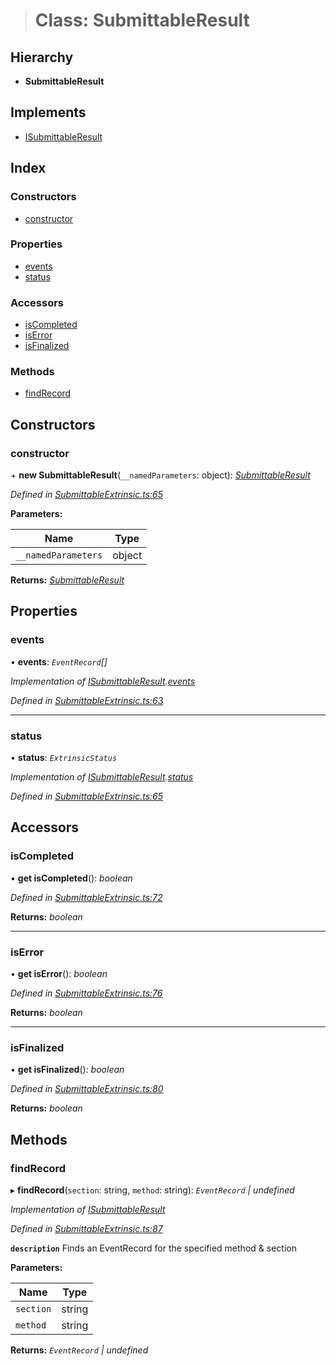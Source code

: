 > # Class: SubmittableResult

## Hierarchy

* **SubmittableResult**

## Implements

* [ISubmittableResult](../interfaces/_submittableextrinsic_.isubmittableresult.md)

## Index

### Constructors

* [constructor](_submittableextrinsic_.submittableresult.md#constructor)

### Properties

* [events](_submittableextrinsic_.submittableresult.md#events)
* [status](_submittableextrinsic_.submittableresult.md#status)

### Accessors

* [isCompleted](_submittableextrinsic_.submittableresult.md#iscompleted)
* [isError](_submittableextrinsic_.submittableresult.md#iserror)
* [isFinalized](_submittableextrinsic_.submittableresult.md#isfinalized)

### Methods

* [findRecord](_submittableextrinsic_.submittableresult.md#findrecord)

## Constructors

###  constructor

\+ **new SubmittableResult**(`__namedParameters`: object): *[SubmittableResult](_submittableextrinsic_.submittableresult.md)*

*Defined in [SubmittableExtrinsic.ts:65](https://github.com/polkadot-js/api/blob/e1cf002/packages/api/src/SubmittableExtrinsic.ts#L65)*

**Parameters:**

Name | Type |
------ | ------ |
`__namedParameters` | object |

**Returns:** *[SubmittableResult](_submittableextrinsic_.submittableresult.md)*

## Properties

###  events

• **events**: *`EventRecord`[]*

*Implementation of [ISubmittableResult](../interfaces/_submittableextrinsic_.isubmittableresult.md).[events](../interfaces/_submittableextrinsic_.isubmittableresult.md#events)*

*Defined in [SubmittableExtrinsic.ts:63](https://github.com/polkadot-js/api/blob/e1cf002/packages/api/src/SubmittableExtrinsic.ts#L63)*

___

###  status

• **status**: *`ExtrinsicStatus`*

*Implementation of [ISubmittableResult](../interfaces/_submittableextrinsic_.isubmittableresult.md).[status](../interfaces/_submittableextrinsic_.isubmittableresult.md#status)*

*Defined in [SubmittableExtrinsic.ts:65](https://github.com/polkadot-js/api/blob/e1cf002/packages/api/src/SubmittableExtrinsic.ts#L65)*

## Accessors

###  isCompleted

• **get isCompleted**(): *boolean*

*Defined in [SubmittableExtrinsic.ts:72](https://github.com/polkadot-js/api/blob/e1cf002/packages/api/src/SubmittableExtrinsic.ts#L72)*

**Returns:** *boolean*

___

###  isError

• **get isError**(): *boolean*

*Defined in [SubmittableExtrinsic.ts:76](https://github.com/polkadot-js/api/blob/e1cf002/packages/api/src/SubmittableExtrinsic.ts#L76)*

**Returns:** *boolean*

___

###  isFinalized

• **get isFinalized**(): *boolean*

*Defined in [SubmittableExtrinsic.ts:80](https://github.com/polkadot-js/api/blob/e1cf002/packages/api/src/SubmittableExtrinsic.ts#L80)*

**Returns:** *boolean*

## Methods

###  findRecord

▸ **findRecord**(`section`: string, `method`: string): *`EventRecord` | undefined*

*Implementation of [ISubmittableResult](../interfaces/_submittableextrinsic_.isubmittableresult.md)*

*Defined in [SubmittableExtrinsic.ts:87](https://github.com/polkadot-js/api/blob/e1cf002/packages/api/src/SubmittableExtrinsic.ts#L87)*

**`description`** Finds an EventRecord for the specified method & section

**Parameters:**

Name | Type |
------ | ------ |
`section` | string |
`method` | string |

**Returns:** *`EventRecord` | undefined*